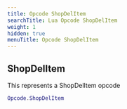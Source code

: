 ```yaml
---
title: Opcode ShopDelItem
searchTitle: Lua Opcode ShopDelItem
weight: 1
hidden: true
menuTitle: Opcode ShopDelItem
---
```

## ShopDelItem

This represents a ShopDelItem opcode
```lua
Opcode.ShopDelItem
```